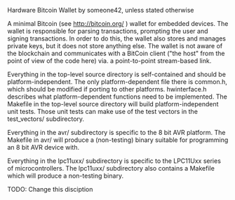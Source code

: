 Hardware Bitcoin Wallet
by someone42, unless stated otherwise

A minimal Bitcoin (see http://bitcoin.org/ ) wallet for embedded devices. The
wallet is responsible for parsing transactions, prompting the user and signing
transactions. In order to do this, the wallet also stores and manages private
keys, but it does not store anything else. The wallet is not aware of the
blockchain and communicates with a BitCoin client ("the host" from the point
of view of the code here) via. a point-to-point stream-based link.

Everything in the top-level source directory is self-contained and should be
platform-independent. The only platform-dependent file there is common.h,
which should be modified if porting to other platforms. hwinterface.h
describes what platform-dependent functions need to be implemented. The
Makefile in the top-level source directory will build platform-independent
unit tests. Those unit tests can make use of the test vectors in the
test_vectors/ subdirectory.

Everything in the avr/ subdirectory is specific to the 8 bit AVR platform. The
Makefile in avr/ will produce a (non-testing) binary suitable for programming
an 8 bit AVR device with.

Everything in the lpc11uxx/ subdirectory is specific to the LPC11Uxx series of
microcontrollers. The lpc11uxx/ subdirectory also contains a Makefile which
will produce a non-testing binary.

TODO: Change this disciption